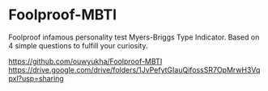 # Foolproof-MBTI
Foolproof infamous personality test Myers-Briggs Type Indicator. Based on 4 simple questions to fulfill your curiosity.

https://github.com/ouwyukha/Foolproof-MBTI
<br>
https://drive.google.com/drive/folders/1JvPefytGIauQifossSR7OpMrwH3Vqpxl?usp=sharing
